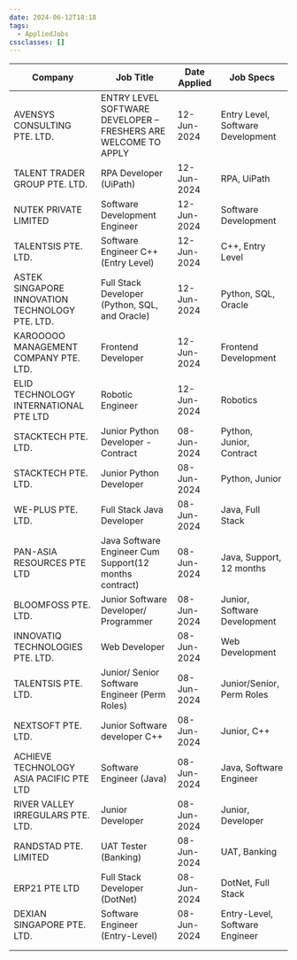 ```yaml
---
date: 2024-06-12T18:18
tags:
  - AppliedJobs
cssclasses: []
---
```


| Company                                         | Job Title                                                      | Date Applied | Job Specs                         |
| ----------------------------------------------- | -------------------------------------------------------------- | ------------ | --------------------------------- |
| AVENSYS CONSULTING PTE. LTD.                    | ENTRY LEVEL SOFTWARE DEVELOPER – FRESHERS ARE WELCOME TO APPLY | 12-Jun-2024  | Entry Level, Software Development |
| TALENT TRADER GROUP PTE. LTD.                   | RPA Developer (UiPath)                                         | 12-Jun-2024  | RPA, UiPath                       |
| NUTEK PRIVATE LIMITED                           | Software Development Engineer                                  | 12-Jun-2024  | Software Development              |
| TALENTSIS PTE. LTD.                             | Software Engineer C++ (Entry Level)                            | 12-Jun-2024  | C++, Entry Level                  |
| ASTEK SINGAPORE INNOVATION TECHNOLOGY PTE. LTD. | Full Stack Developer (Python, SQL, and Oracle)                 | 12-Jun-2024  | Python, SQL, Oracle               |
| KAROOOOO MANAGEMENT COMPANY PTE. LTD.           | Frontend Developer                                             | 12-Jun-2024  | Frontend Development              |
| ELID TECHNOLOGY INTERNATIONAL PTE LTD           | Robotic Engineer                                               | 12-Jun-2024  | Robotics                          |
| STACKTECH PTE. LTD.                             | Junior Python Developer - Contract                             | 08-Jun-2024  | Python, Junior, Contract          |
| STACKTECH PTE. LTD.                             | Junior Python Developer                                        | 08-Jun-2024  | Python, Junior                    |
| WE-PLUS PTE. LTD.                               | Full Stack Java Developer                                      | 08-Jun-2024  | Java, Full Stack                  |
| PAN-ASIA RESOURCES PTE LTD                      | Java Software Engineer Cum Support(12 months contract)         | 08-Jun-2024  | Java, Support, 12 months          |
| BLOOMFOSS PTE. LTD.                             | Junior Software Developer/ Programmer                          | 08-Jun-2024  | Junior, Software Development      |
| INNOVATIQ TECHNOLOGIES PTE. LTD.                | Web Developer                                                  | 08-Jun-2024  | Web Development                   |
| TALENTSIS PTE. LTD.                             | Junior/ Senior Software Engineer (Perm Roles)                  | 08-Jun-2024  | Junior/Senior, Perm Roles         |
| NEXTSOFT PTE. LTD.                              | Junior Software developer C++                                  | 08-Jun-2024  | Junior, C++                       |
| ACHIEVE TECHNOLOGY ASIA PACIFIC PTE LTD         | Software Engineer (Java)                                       | 08-Jun-2024  | Java, Software Engineer           |
| RIVER VALLEY IRREGULARS PTE. LTD.               | Junior Developer                                               | 08-Jun-2024  | Junior, Developer                 |
| RANDSTAD PTE. LIMITED                           | UAT Tester (Banking)                                           | 08-Jun-2024  | UAT, Banking                      |
| ERP21 PTE LTD                                   | Full Stack Developer (DotNet)                                  | 08-Jun-2024  | DotNet, Full Stack                |
| DEXIAN SINGAPORE PTE. LTD.                      | Software Engineer (Entry-Level)                                | 08-Jun-2024  | Entry-Level, Software Engineer    |
|                                                 |                                                                |              |                                   |
|                                                 |                                                                |              |                                   |
